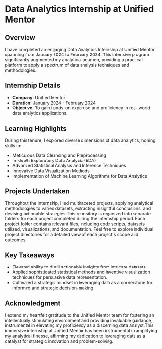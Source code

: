 # Data Analytics Internship at Unified Mentor

## Overview
I have completed an engaging Data Analytics Internship at Unified Mentor spanning from January 2024 to February 2024. This intensive program significantly augmented my analytical acumen, providing a practical platform to apply a spectrum of data analysis techniques and methodologies.

## Internship Details
- **Company**: Unified Mentor
- **Duration**: January 2024 - February 2024
- **Objective**: To gain hands-on expertise and proficiency in real-world data analytics applications.

## Learning Highlights
During this tenure, I explored diverse dimensions of data analytics, honing skills in:
- Meticulous Data Cleansing and Preprocessing
- In-depth Exploratory Data Analysis (EDA)
- Advanced Statistical Analysis and Inference Techniques
- Innovative Data Visualization Methods
- Implementation of Machine Learning Algorithms for Data Analytics

## Projects Undertaken
Throughout the internship, I led multifaceted projects, applying analytical methodologies to varied datasets, extracting insightful conclusions, and devising actionable strategies.This repository is organized into separate folders for each project completed during the internship period. Each project folder contains relevant files, including code scripts, datasets utilized, visualizations, and documentation. Feel free to explore individual project directories for a detailed view of each project's scope and outcomes.


## Key Takeaways
- Elevated ability to distill actionable insights from intricate datasets.
- Applied sophisticated statistical methods and inventive visualization techniques for persuasive data representation.
- Cultivated a strategic mindset in leveraging data as a cornerstone for informed and strategic decision-making.

## Acknowledgment
I extend my heartfelt gratitude to the Unified Mentor team for fostering an intellectually stimulating environment and providing invaluable guidance, instrumental in elevating my proficiency as a discerning data analyst.This immersive internship at Unified Mentor has been instrumental in amplifying my analytical finesse, affirming my dedication to leveraging data as a catalyst for strategic innovation and problem-solving.
